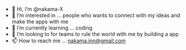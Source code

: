 - 👋 Hi, I’m @nakama-X
- 👀 I’m interested in ... people who wants to connect with my ideas and make the apps with me  
- 🌱 I’m currently learning ... coding
- 💞️ I’m looking to for teams to rule the world with me by building a app 
- 📫 How to reach me ... nakama.inn@gmail.com

<!---
nakama-X/nakama-X is a ✨ special ✨ repository because its `README.md` (this file) appears on your GitHub profile.
You can click the Preview link to take a look at your changes.
--->
